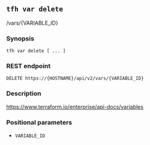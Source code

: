 ## `tfh var delete`

/vars/{VARIABLE_ID}

### Synopsis

    tfh var delete [ ... ]

### REST endpoint

    DELETE https://{HOSTNAME}/api/v2/vars/{VARIABLE_ID}

### Description

https://www.terraform.io/enterprise/api-docs/variables

### Positional parameters

* `VARIABLE_ID`


